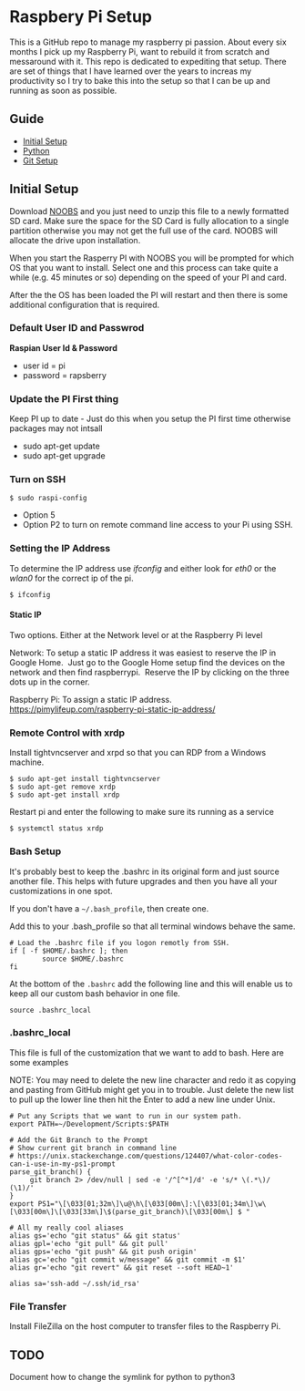 # Raspbery Pi Setup
This is a GitHub repo to manage my raspberry pi passion. About every six months I
pick up my Raspberry Pi, want to rebuild it from scratch and messaround with it. 
This repo is dedicated to expediting that setup.  There are set of things that
I have learned over the years to increas my productivity so I try to bake this into the setup
so that I can be up and running as soon as possible.

## Guide
* [Initial Setup](#initial-setup)
* [Python](python_setup/README.md)
* [Git Setup](git_setup/README.md)


## Initial Setup
Download [NOOBS](https://www.raspberrypi.org/downloads/noobs/) and you just need
to unzip this file to a newly formatted SD card.  Make sure the space for the SD Card
is fully allocation to a single partition otherwise you may not get the full use of the
card.  NOOBS will allocate the drive upon installation.

When you start the Rasperry PI with NOOBS you will be prompted for which OS that you want
to install.  Select one and this process can take quite a while (e.g. 45 minutes or so) 
depending on the speed of your PI and card.

After the the OS has been loaded the PI will restart and then there is some additional
configuration that is required.

### Default User ID and Passwrod
**Raspian User Id & Password**
* user id = pi
* password = rapsberry 

### Update the PI First thing
Keep PI up to date - Just do this when you setup the PI first time otherwise packages may not intsall
- sudo apt-get update
- sudo apt-get upgrade

### Turn on SSH
```
$ sudo raspi-config
```
* Option 5
* Option P2 to turn on remote command line access to your Pi using SSH.
	
### Setting the IP Address
To determine the IP address use *ifconfig* and either look for *eth0* or the *wlan0* for
the correct ip of the pi.

```
$ ifconfig 
```

#### Static IP
Two options.  Either at the Network level or at the Raspberry Pi level

Network: To setup a static IP address it was easiest to reserve the IP in Google Home.  Just 
go to the Google Home setup find the devices on the network and then find raspberrypi.  
Reserve the IP by clicking on the three dots up in the corner.

Raspberry Pi: To assign a static IP address.  
https://pimylifeup.com/raspberry-pi-static-ip-address/

### Remote Control with xrdp

Install tightvncserver and xrpd so that you can RDP from a Windows machine.  
```
$ sudo apt-get install tightvncserver
$ sudo apt-get remove xrdp
$ sudo apt-get install xrdp
```

Restart pi and enter the following to make sure its running as a service
```
$ systemctl status xrdp
```

### Bash Setup
It's probably best to keep the .bashrc in its original form and just source another
file.  This helps with future upgrades and then you have all your customizations 
in one spot.

If you don't have a `~/.bash_profile`, then create one.

Add this to your .bash_profile so that all terminal windows behave the same.
```
# Load the .bashrc file if you logon remotly from SSH.
if [ -f $HOME/.bashrc ]; then
        source $HOME/.bashrc
fi
```

At the bottom of the `.bashrc` add the following line and this will enable us to keep 
all our custom bash behavior in one file.

```
source .bashrc_local
```

### .bashrc_local
This file is full of the customization that we want to add to bash.  Here are some examples

NOTE: You may need to delete the new line character and redo it as copying and pasting from 
GitHub might get you in to trouble.  Just delete the new list to pull up the lower line then
hit the Enter to add a new line under Unix.

```
# Put any Scripts that we want to run in our system path.
export PATH=~/Development/Scripts:$PATH

# Add the Git Branch to the Prompt
# Show current git branch in command line
# https://unix.stackexchange.com/questions/124407/what-color-codes-can-i-use-in-my-ps1-prompt
parse_git_branch() {
     git branch 2> /dev/null | sed -e '/^[^*]/d' -e 's/* \(.*\)/ (\1)/'
}
export PS1="\[\033[01;32m\]\u@\h\[\033[00m\]:\[\033[01;34m\]\w\[\033[00m\]\[\033[33m\]\$(parse_git_branch)\[\033[00m\] $ "

# All my really cool aliases
alias gs='echo "git status" && git status'
alias gpl='echo "git pull" && git pull'
alias gps='echo "git push" && git push origin'
alias gc='echo "git commit w/message" && git commit -m $1'
alias gr='echo "git revert" && git reset --soft HEAD~1'

alias sa='ssh-add ~/.ssh/id_rsa'
```

### File Transfer
Install FileZilla on the host computer to transfer files to the Raspberry Pi.

## TODO
Document how to change the symlink for python to python3
